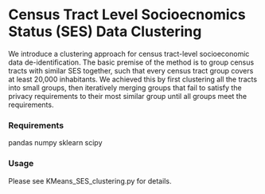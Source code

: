 # Census Tract Level Socioecnomics Status (SES) Data Clustering

We introduce a clustering approach for census tract-level socioeconomic data de-identification. The basic premise of the method is to group census tracts with similar SES together, such that every census tract group covers at least 20,000 inhabitants. We achieved this by first clustering all the tracts into small groups, then iteratively merging groups that fail to satisfy the privacy requirements to their most similar group until all groups meet the requirements.


### Requirements
pandas 
numpy 
sklearn 
scipy

### Usage
Please see KMeans_SES_clustering.py for details.
